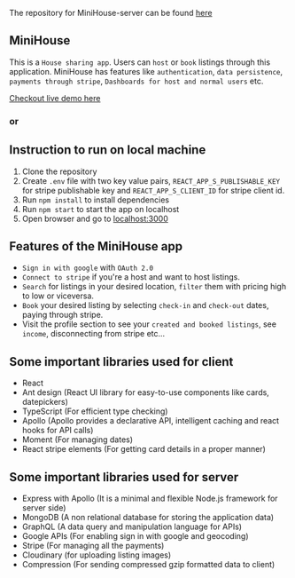 The repository for MiniHouse-server can be found [here](https://github.com/abhishekjain35/Mini-house-server)
## MiniHouse
This is a `House sharing app`. Users can `host` or `book` listings through this application. MiniHouse has features like `authentication`, `data persistence`, `payments through stripe`, `Dashboards for host and normal users` etc.

[Checkout live demo here](https://minihouse.herokuapp.com/)

### or
## Instruction to run on local machine

1. Clone the repository
2. Create `.env` file with two key value pairs, `REACT_APP_S_PUBLISHABLE_KEY` for stripe publishable key and `REACT_APP_S_CLIENT_ID` for stripe client id.
3. Run `npm install` to install dependencies
4. Run `npm start` to start the app on localhost
5. Open browser and go to [localhost:3000](http://localhost:3000)

## Features of the MiniHouse app
- `Sign in with google` with `OAuth 2.0`
- `Connect to stripe` if you're a host and want to host listings.
- `Search` for listings in your desired location, `filter` them with pricing high to low or viceversa.
- `Book` your desired listing by selecting `check-in` and `check-out` dates, paying through stripe.
- Visit the profile section to see your `created and booked listings`, see `income`, disconnecting from stripe etc...

## Some important libraries used for client

- React
- Ant design (React UI library for easy-to-use components like cards, datepickers)
- TypeScript (For efficient type checking)
- Apollo (Apollo provides a declarative API, intelligent caching and react hooks for API calls)
- Moment (For managing dates)
- React stripe elements (For getting card details in a proper manner)

## Some important libraries used for server

- Express with Apollo (It is a minimal and flexible Node.js framework for server side)
- MongoDB (A non relational database for storing the application data)
- GraphQL (A data query and manipulation language for APIs)
- Google APIs (For enabling sign in with google and geocoding)
- Stripe (For managing all the payments)
- Cloudinary (for uploading listing images)
- Compression (For sending compressed gzip formatted data to client)
